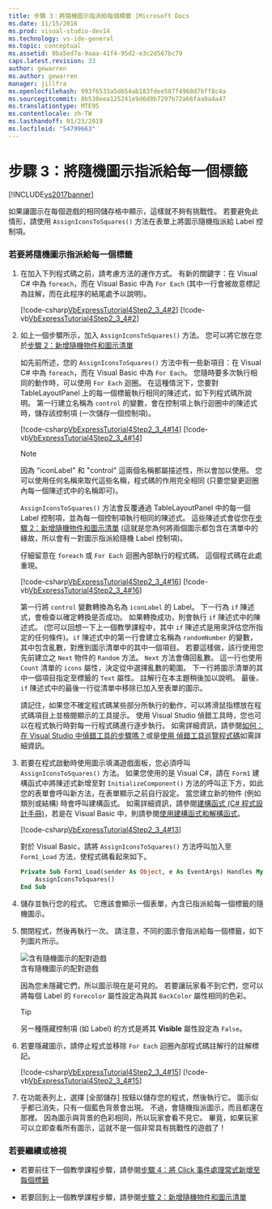 ```yaml
---
title: 步驟 3：將隨機圖示指派給每個標籤 |Microsoft Docs
ms.date: 11/15/2016
ms.prod: visual-studio-dev14
ms.technology: vs-ide-general
ms.topic: conceptual
ms.assetid: 0ba5ed7a-9aaa-41f4-95d2-e3c2d567bc79
caps.latest.revision: 33
author: gewarren
ms.author: gewarren
manager: jillfra
ms.openlocfilehash: 993f6533a5d654ab183fdee587f4968d7bff8c4a
ms.sourcegitcommit: 8b538eea125241e9d6d8b7297b72a66faa9a4a47
ms.translationtype: MTE95
ms.contentlocale: zh-TW
ms.lasthandoff: 01/23/2019
ms.locfileid: "54799663"
---
```

# <a name="step-3-assign-a-random-icon-to-each-label"></a>步驟 3：將隨機圖示指派給每一個標籤
[!INCLUDE[vs2017banner](../includes/vs2017banner.md)]

如果讓圖示在每個遊戲的相同儲存格中顯示，這樣就不夠有挑戰性。 若要避免此情形，請使用 `AssignIconsToSquares()` 方法在表單上將圖示隨機指派給 Label 控制項。  
  
### <a name="to-assign-a-random-icon-to-each-label"></a>若要將隨機圖示指派給每一個標籤  
  
1.  在加入下列程式碼之前，請考慮方法的運作方式。 有新的關鍵字：在 Visual C# 中為 `foreach`，而在 Visual Basic 中為 `For Each`  (其中一行會被故意標記為註解，而在此程序的結尾處予以說明)。  
  
     [!code-csharp[VbExpressTutorial4Step2_3_4#2](../snippets/csharp/VS_Snippets_VBCSharp/vbexpresstutorial4step2_3_4/cs/form1.cs#2)]
     [!code-vb[VbExpressTutorial4Step2_3_4#2](../snippets/visualbasic/VS_Snippets_VBCSharp/vbexpresstutorial4step2_3_4/vb/form1.vb#2)]  
  
2.  如上一個步驟所示，加入 `AssignIconsToSquares()` 方法。 您可以將它放在您於[步驟 2：新增隨機物件和圖示清單](../ide/step-2-add-a-random-object-and-a-list-of-icons.md)  
  
     如先前所述，您的 `AssignIconsToSquares()` 方法中有一些新項目：在 Visual C# 中為 `foreach`，而在 Visual Basic 中為 `For Each`。 您隨時要多次執行相同的動作時，可以使用 `For Each` 迴圈。 在這種情況下，您要對 TableLayoutPanel 上的每一個標籤執行相同的陳述式，如下列程式碼所說明。 第一行建立名稱為 `control` 的變數，會在控制項上執行迴圈中的陳述式時，儲存該控制項 (一次儲存一個控制項)。  
  
     [!code-csharp[VbExpressTutorial4Step2_3_4#14](../snippets/csharp/VS_Snippets_VBCSharp/vbexpresstutorial4step2_3_4/cs/form1.cs#14)]
     [!code-vb[VbExpressTutorial4Step2_3_4#14](../snippets/visualbasic/VS_Snippets_VBCSharp/vbexpresstutorial4step2_3_4/vb/form1.vb#14)]  
  
    > [!NOTE]
    >  因為 "iconLabel" 和 "control" 這兩個名稱都屬描述性，所以會加以使用。 您可以使用任何名稱來取代這些名稱，程式碼的作用完全相同 (只要您變更迴圈內每一個陳述式中的名稱即可)。  
  
     `AssignIconsToSquares()` 方法會反覆通過 TableLayoutPanel 中的每一個 Label 控制項，並為每一個控制項執行相同的陳述式。 這些陳述式會從您在[步驟 2：新增隨機物件和圖示清單](../ide/step-2-add-a-random-object-and-a-list-of-icons.md) (這就是您為何將兩個圖示都包含在清單中的緣故，所以會有一對圖示指派給隨機 Label 控制項)。  
  
     仔細留意在 `foreach` 或 `For Each` 迴圈內部執行的程式碼。 這個程式碼在此處重現。  
  
     [!code-csharp[VbExpressTutorial4Step2_3_4#16](../snippets/csharp/VS_Snippets_VBCSharp/vbexpresstutorial4step2_3_4/cs/form1.cs#16)]
     [!code-vb[VbExpressTutorial4Step2_3_4#16](../snippets/visualbasic/VS_Snippets_VBCSharp/vbexpresstutorial4step2_3_4/vb/form1.vb#16)]  
  
     第一行將 `control` 變數轉換為名為 `iconLabel` 的 Label。 下一行為 `if` 陳述式，會檢查以確定轉換是否成功。 如果轉換成功，則會執行 `if` 陳述式中的陳述式。 (您可以回想一下上一個教學課程中，其中 `if` 陳述式是用來評估您所指定的任何條件)。`if` 陳述式中的第一行會建立名稱為 `randomNumber` 的變數，其中包含亂數，對應到圖示清單中的其中一個項目。 若要這樣做，該行使用您先前建立之 `Next` 物件的 `Random` 方法。 `Next` 方法會傳回亂數。 這一行也使用 `Count` 清單的 `icons` 屬性，決定從中選擇亂數的範圍。 下一行將圖示清單的其中一個項目指定至標籤的 `Text` 屬性。 註解行在本主題稍後加以說明。 最後，`if` 陳述式中的最後一行從清單中移除已加入至表單的圖示。  
  
     請記住，如果您不確定程式碼某些部分所執行的動作，可以將滑鼠指標放在程式碼項目上並檢閱顯示的工具提示。 使用 Visual Studio 偵錯工具時，您也可以在程式執行時對每一行程式碼進行逐步執行。 如需詳細資訊，請參閱[如何：在 Visual Studio 中偵錯工具的步驟嗎？](http://msdn.microsoft.com/vstudio/ee672313.aspx)或是[使用 偵錯工具巡覽程式碼](../debugger/navigating-through-code-with-the-debugger.md)如需詳細資訊。  
  
3.  若要在程式啟動時使用圖示填滿遊戲面板，您必須呼叫 `AssignIconsToSquares()` 方法。 如果您使用的是 Visual C#，請在 `Form1` 建構函式中將陳述式新增至對 `InitializeComponent()` 方法的呼叫正下方，如此您的表單會呼叫新方法，在表單顯示之前自行設定。 當您建立新的物件 (例如類別或結構) 時會呼叫建構函式。 如需詳細資訊，請參閱[建構函式 (C# 程式設計手冊)](http://msdn.microsoft.com/library/ace5hbzh.aspx)，若是在 Visual Basic 中，則請參閱[使用建構函式和解構函式](http://msdn.microsoft.com/library/2z08e49e%28v=vs.90%29.aspx)。  
  
     [!code-csharp[VbExpressTutorial4Step2_3_4#13](../snippets/csharp/VS_Snippets_VBCSharp/vbexpresstutorial4step2_3_4/cs/form1.cs#13)]  
  
     對於 Visual Basic，請將 `AssignIconsToSquares()` 方法呼叫加入至 `Form1_Load` 方法，使程式碼看起來如下。  
  
    ```vb  
    Private Sub Form1_Load(sender As Object, e As EventArgs) Handles MyBase.Load  
        AssignIconsToSquares()  
    End Sub  
    ```  
  
4.  儲存並執行您的程式。 它應該會顯示一個表單，內含已指派給每一個標籤的隨機圖示。  
  
5.  關閉程式，然後再執行一次。 請注意，不同的圖示會指派給每一個標籤，如下列圖片所示。  
  
     ![含有隨機圖示的配對遊戲](../ide/media/express-tut4step3.png "Express_Tut4Step3")  
含有隨機圖示的配對遊戲  
  
     因為您未隱藏它們，所以圖示現在是可見的。 若要讓玩家看不到它們，您可以將每個 Label 的 `Forecolor` 屬性設定為與其 `BackColor` 屬性相同的色彩。  
  
    > [!TIP]
    >  另一種隱藏控制項 (如 Label) 的方式是將其 **Visible** 屬性設定為 `False`。  
  
6.  若要隱藏圖示，請停止程式並移除 `For Each` 迴圈內部程式碼註解行的註解標記。  
  
     [!code-csharp[VbExpressTutorial4Step2_3_4#15](../snippets/csharp/VS_Snippets_VBCSharp/vbexpresstutorial4step2_3_4/cs/form1.cs#15)]
     [!code-vb[VbExpressTutorial4Step2_3_4#15](../snippets/visualbasic/VS_Snippets_VBCSharp/vbexpresstutorial4step2_3_4/vb/form1.vb#15)]  
  
7.  在功能表列上，選擇 [全部儲存] 按鈕以儲存您的程式，然後執行它。 圖示似乎都已消失，只有一個藍色背景會出現。 不過，會隨機指派圖示，而且都還在那裡。 因為圖示與背景的色彩相同，所以玩家會看不見它。 畢竟，如果玩家可以立即查看所有圖示，這就不是一個非常具有挑戰性的遊戲了！  
  
### <a name="to-continue-or-review"></a>若要繼續或檢視  
  
-   若要前往下一個教學課程步驟，請參閱[步驟 4：將 Click 事件處理常式新增至每個標籤](../ide/step-4-add-a-click-event-handler-to-each-label.md)  
  
-   若要回到上一個教學課程步驟，請參閱[步驟 2：新增隨機物件和圖示清單](../ide/step-2-add-a-random-object-and-a-list-of-icons.md)
